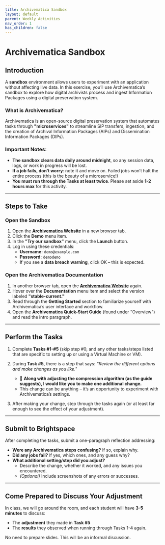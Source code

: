 ```yaml
---
title: Archivematica Sandbox
layout: default
parent: Weekly Activities
nav_order: 1
has_children: false
---
```


# **Archivematica Sandbox**

## **Introduction**

A **sandbox** environment allows users to experiment with an application without affecting live data. In this exercise, you’ll use Archivematica’s sandbox to explore how digital archivists process and ingest Information Packages using a digital preservation system.

### **What is Archivematica?**
Archivematica is an open-source digital preservation system that automates tasks through **"microservices"** to streamline SIP transfers, ingestion, and the creation of Archival Information Packages (AIPs) and Dissemination Information Packages (DIPs).

### **Important Notes:**
- **The sandbox clears data daily around midnight**, so any session data, logs, or work in progress will be lost.  
- **If a job fails, don’t worry**: note it and move on. Failed jobs won’t halt the entire process (this is the beauty of a microservice!)
- **You must run through the Tasks at least twice**. Please set aside **1-2 hours max** for this activity.

---

## **Steps to Take**

### **Open the Sandbox**
1. Open the **[Archivematica Website](https://www.archivematica.org/en/)** in a new browser tab.  
2. Click the **Demo** menu item.
3. In the **"Try our sandbox"** menu, click the **Launch** button.
4. Log in using these credentials:
   - **Username:** `demo@example.com`
   - **Password:** `demodemo`
   - If you see a **data breach warning**, click OK – this is expected.

### **Open the Archivematica Documentation**
1. In another browser tab, open the **[Archivematica Website](https://www.archivematica.org/en/)** again.
2. Hover over the **Documentation** menu item and select the version labeled **"stable-current."**
3. Read through the **Getting Started** section to familiarize yourself with Archivematica’s user interface and workflow.
4. Open the **Archivematica Quick-Start Guide** (found under "Overview") and read the intro paragraph.

---

## **Perform the Tasks**

1. Complete **Tasks #1-#5** (skip step #0, and any other tasks/steps listed that are specific to setting up or using a Virtual Machine or VM).
2. During **Task #5**, there is a step that says: _"Review the different options and make changes as you like."_
   - 🔧 **Along with adjusting the compression algorithm (as the guide suggests), I would like you to make one additional change.**
   - This change can be anything – it’s an opportunity to experiment with Archivematica’s settings.

3. After making your change, step through the tasks again (or at least far enough to see the effect of your adjustment).

---

## **Submit to Brightspace**

After completing the tasks, submit a one-paragraph reflection addressing:  
- **Were any Archivematica steps confusing?** If so, explain why.
- **Did any jobs fail?** If yes, which ones, and any guess why?
- **What additional setting/step did you adjust?**
  - Describe the change, whether it worked, and any issues you encountered.
  - *(Optional)* Include screenshots of any errors or successes.

---

## **Come Prepared to Discuss Your Adjustment**  

In class, we will go around the room, and each student will have **3-5 minutes** to discuss:  
- The **adjustment** they made in **Task #5**
- The **results** they observed when running through Tasks 1-4 again.

No need to prepare slides. This will be an informal discussion.